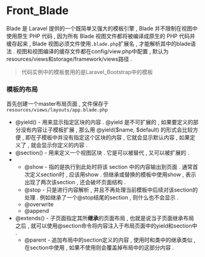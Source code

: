 # Front\_Blade

Blade 是 Laravel 提供的一个既简单又强大的模板引擎 , Blade 并不限制在视图中使用原生 PHP 代码 , 因为所有 Blade 视图文件都将被编译成原生的 PHP 代码并缓存起来 , Blade 视图必须文件使用`.blade.php`扩展名 , 才能解析其中的blade语法 . 视图和视图编译的缓存文件都在config/view.php中配置 , 默认为resources/views和storage/framework/views路径 .

> 代码实例中的模板套用的是Laravel\_Bootstrap中的模板

### 模板的布局

首先创建一个master布局页面 , 文件保存于`resources/views/layouts/app.blade.php`

* @yield\(\) - 用来显示指定区块的内容 . @yield 是不可扩展的 , 如果要定义的部分没有内容让子模板扩展 , 那么用 @yield\($name, $default\) 的形式会比较方便 , 即在子模板中并没有指定这个区块的内容 , 它就会显示默认内容 , 如果定义了 , 就会显示你定义的内容 . 
* @section\(\) - 用来定义一个视图区块 . 它是可以被替代 , 又可以被扩展的 . 
* * @show - 指的是执行到此处时将该 section 中的内容输出到页面 . 通常首次定义section时 , 应该用show . 但继承或替换的模板中使用show , 表示出现了两次该section , 还会破坏页面结构 . 
  * @stop - 只是进行内容解析 , 并且不再处理当前模板中后续对该section的处理 . 例如继承了一个@stop结尾的section , 则什么也不会显示 . 
  * @overwrite
  * @append
* @extends\(\) - 子页面指定其所**继承**的页面布局 , 也就是说当子页面继承布局之后 , 就可以使用@section命令将内容注入于布局页面中的yield和section中 . 
  * @parent - 追加布局中的section定义的内容 , 使用时和类中的继承类似 , 在section中使用 , 如果不使用则会覆盖掉布局中的这部分内容 . 



